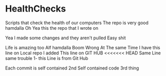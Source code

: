 # HealthChecks
Scripts that check the health of our computers
The repo is very good hamdalla
Oh Yea this the repo that I wrote on

Yea I made some changes and they aren't pulled
Easy shit

Life is amazing too Alf hamdalla
Boom Wrong 
At The same Time I have this line on Local repo 
I added This line on GIT HUB
<<<<<<< HEAD
Same Line same trouble
1- this Line is from Git Hub

Each commit is self contained 
2nd Self contained code
3rd thing